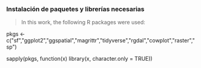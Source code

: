 ### Instalación de paquetes y librerías necesarias

> In this work, the following R packages were used: 

pkgs <- c("sf","ggplot2","ggspatial","magrittr","tidyverse","rgdal","cowplot","raster","sp")

sapply(pkgs, function(x) library(x, character.only = TRUE))

